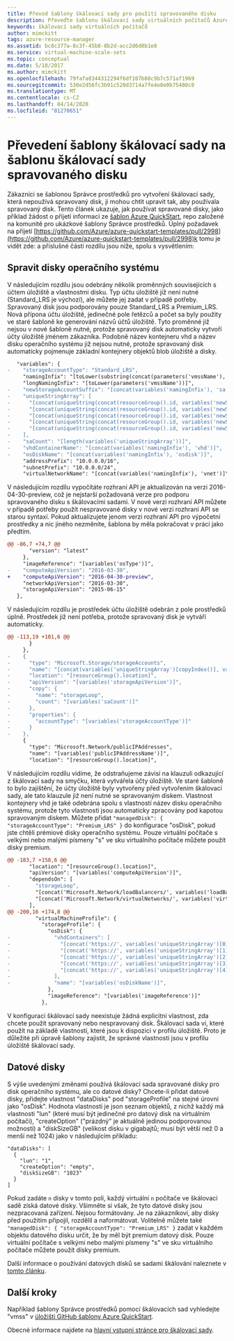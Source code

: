 ```yaml
---
title: Převod šablony škálovací sady pro použití spravovaného disku
description: Převeďte šablonu škálovací sady virtuálních počítačů Azure Resource Manager u spravované ho disku na šablonu škálovací sady spravovaných disků.
keywords: škálovací sady virtuálních počítačů
author: mimckitt
tags: azure-resource-manager
ms.assetid: bc8c377a-8c3f-45b8-8b2d-acc2d6d0b1e8
ms.service: virtual-machine-scale-sets
ms.topic: conceptual
ms.date: 5/18/2017
ms.author: mimckitt
ms.openlocfilehash: 79fafa8344312294f6df107b88c9b7c571af1969
ms.sourcegitcommit: 530e2d56fc3b91c520d3714a7fe4e8e0b75480c8
ms.translationtype: MT
ms.contentlocale: cs-CZ
ms.lasthandoff: 04/14/2020
ms.locfileid: "81270651"
---
```

# <a name="convert-a-scale-set-template-to-a-managed-disk-scale-set-template"></a>Převedení šablony škálovací sady na šablonu škálovací sady spravovaného disku

Zákazníci se šablonou Správce prostředků pro vytvoření škálovací sady, která nepoužívá spravovaný disk, ji mohou chtít upravit tak, aby používala spravovaný disk. Tento článek ukazuje, jak používat spravované disky, jako příklad žádost o přijetí informací ze [šablon Azure QuickStart](https://github.com/Azure/azure-quickstart-templates), repo založené na komunitě pro ukázkové šablony Správce prostředků. Úplný požadavek na přijetí [https://github.com/Azure/azure-quickstart-templates/pull/2998](https://github.com/Azure/azure-quickstart-templates/pull/2998)k tomu je vidět zde: a příslušné části rozdílu jsou níže, spolu s vysvětlením:

## <a name="making-the-os-disks-managed"></a>Spravit disky operačního systému

V následujícím rozdílu jsou odebrány několik proměnných souvisejících s účtem úložiště a vlastnostmi disku. Typ účtu úložiště již není nutné (Standard_LRS je výchozí), ale můžete jej zadat v případě potřeby. Spravovaný disk jsou podporovány pouze Standard_LRS a Premium_LRS. Nová přípona účtu úložiště, jedinečné pole řetězců a počet sa byly použity ve staré šabloně ke generování názvů účtů úložiště. Tyto proměnné již nejsou v nové šabloně nutné, protože spravovaný disk automaticky vytvoří účty úložiště jménem zákazníka. Podobně název kontejneru vhd a název disku operačního systému již nejsou nutné, protože spravovaný disk automaticky pojmenuje základní kontejnery objektů blob úložiště a disky.

```diff
   "variables": {
-    "storageAccountType": "Standard_LRS",
     "namingInfix": "[toLower(substring(concat(parameters('vmssName'), uniqueString(resourceGroup().id)), 0, 9))]",
     "longNamingInfix": "[toLower(parameters('vmssName'))]",
-    "newStorageAccountSuffix": "[concat(variables('namingInfix'), 'sa')]",
-    "uniqueStringArray": [
-      "[concat(uniqueString(concat(resourceGroup().id, variables('newStorageAccountSuffix'), '0')))]",
-      "[concat(uniqueString(concat(resourceGroup().id, variables('newStorageAccountSuffix'), '1')))]",
-      "[concat(uniqueString(concat(resourceGroup().id, variables('newStorageAccountSuffix'), '2')))]",
-      "[concat(uniqueString(concat(resourceGroup().id, variables('newStorageAccountSuffix'), '3')))]",
-      "[concat(uniqueString(concat(resourceGroup().id, variables('newStorageAccountSuffix'), '4')))]"
-    ],
-    "saCount": "[length(variables('uniqueStringArray'))]",
-    "vhdContainerName": "[concat(variables('namingInfix'), 'vhd')]",
-    "osDiskName": "[concat(variables('namingInfix'), 'osdisk')]",
     "addressPrefix": "10.0.0.0/16",
     "subnetPrefix": "10.0.0.0/24",
     "virtualNetworkName": "[concat(variables('namingInfix'), 'vnet')]",
```


V následujícím rozdílu vypočítáte rozhraní API je aktualizován na verzi 2016-04-30-preview, což je nejstarší požadovaná verze pro podporu spravovaného disku s škálovacími sadami. V nové verzi rozhraní API můžete v případě potřeby použít nespravované disky v nové verzi rozhraní API se starou syntaxí. Pokud aktualizujete jenom verzi rozhraní API pro výpočetní prostředky a nic jiného nezměníte, šablona by měla pokračovat v práci jako předtím.

```diff
@@ -86,7 +74,7 @@
       "version": "latest"
     },
     "imageReference": "[variables('osType')]",
-    "computeApiVersion": "2016-03-30",
+    "computeApiVersion": "2016-04-30-preview",
     "networkApiVersion": "2016-03-30",
     "storageApiVersion": "2015-06-15"
   },
```

V následujícím rozdílu je prostředek účtu úložiště odebrán z pole prostředků úplně. Prostředek již není potřeba, protože spravovaný disk je vytváří automaticky.

```diff
@@ -113,19 +101,6 @@
       }
     },
-    {
-      "type": "Microsoft.Storage/storageAccounts",
-      "name": "[concat(variables('uniqueStringArray')[copyIndex()], variables('newStorageAccountSuffix'))]",
-      "location": "[resourceGroup().location]",
-      "apiVersion": "[variables('storageApiVersion')]",
-      "copy": {
-        "name": "storageLoop",
-        "count": "[variables('saCount')]"
-      },
-      "properties": {
-        "accountType": "[variables('storageAccountType')]"
-      }
-    },
     {
       "type": "Microsoft.Network/publicIPAddresses",
       "name": "[variables('publicIPAddressName')]",
       "location": "[resourceGroup().location]",
```

V následujícím rozdílu vidíme, že odstraňujeme závisí na klauzuli odkazující z škálovací sady na smyčku, která vytvářela účty úložiště. Ve staré šabloně to bylo zajištění, že účty úložiště byly vytvořeny před vytvořením škálovací sady, ale tato klauzule již není nutné se spravovaným diskem. Vlastnost kontejnery vhd je také odebrána spolu s vlastností název disku operačního systému, protože tyto vlastnosti jsou automaticky zpracovány pod kapotou spravovaným diskem. Můžete přidat `"managedDisk": { "storageAccountType": "Premium_LRS" }` do konfigurace "osDisk", pokud jste chtěli prémiové disky operačního systému. Pouze virtuální počítače s velkými nebo malými písmeny "s" ve sku virtuálního počítače můžete použít disky premium.

```diff
@@ -183,7 +158,6 @@
       "location": "[resourceGroup().location]",
       "apiVersion": "[variables('computeApiVersion')]",
       "dependsOn": [
-        "storageLoop",
         "[concat('Microsoft.Network/loadBalancers/', variables('loadBalancerName'))]",
         "[concat('Microsoft.Network/virtualNetworks/', variables('virtualNetworkName'))]"
       ],
@@ -200,16 +174,8 @@
         "virtualMachineProfile": {
           "storageProfile": {
             "osDisk": {
-              "vhdContainers": [
-                "[concat('https://', variables('uniqueStringArray')[0], variables('newStorageAccountSuffix'), '.blob.core.windows.net/', variables('vhdContainerName'))]",
-                "[concat('https://', variables('uniqueStringArray')[1], variables('newStorageAccountSuffix'), '.blob.core.windows.net/', variables('vhdContainerName'))]",
-                "[concat('https://', variables('uniqueStringArray')[2], variables('newStorageAccountSuffix'), '.blob.core.windows.net/', variables('vhdContainerName'))]",
-                "[concat('https://', variables('uniqueStringArray')[3], variables('newStorageAccountSuffix'), '.blob.core.windows.net/', variables('vhdContainerName'))]",
-                "[concat('https://', variables('uniqueStringArray')[4], variables('newStorageAccountSuffix'), '.blob.core.windows.net/', variables('vhdContainerName'))]"
-              ],
-              "name": "[variables('osDiskName')]",
             },
             "imageReference": "[variables('imageReference')]"
           },

```

V konfiguraci škálovací sady neexistuje žádná explicitní vlastnost, zda chcete použít spravovaný nebo nespravovaný disk. Škálovací sada ví, které použít na základě vlastností, které jsou k dispozici v profilu úložiště. Proto je důležité při úpravě šablony zajistit, že správné vlastnosti jsou v profilu úložiště škálovací sady.


## <a name="data-disks"></a>Datové disky

S výše uvedenými změnami používá škálovací sada spravované disky pro disk operačního systému, ale co datové disky? Chcete-li přidat datové disky, přidejte vlastnost "dataDisks" pod "storageProfile" na stejné úrovni jako "osDisk". Hodnota vlastnosti je json seznam objektů, z nichž každý má vlastnosti "lun" (které musí být jedinečné pro datový disk na virtuálním počítači), "createOption" ("prázdný" je aktuálně jedinou podporovanou možností) a "diskSizeGB" (velikost disku v gigabajtů; musí být větší než 0 a menší než 1024) jako v následujícím příkladu:

```
"dataDisks": [
  {
    "lun": "1",
    "createOption": "empty",
    "diskSizeGB": "1023"
  }
]
```

Pokud zadáte `n` disky v tomto poli, každý virtuální `n` počítače ve škálovací sadě získá datové disky. Všimněte si však, že tyto datové disky jsou nezpracovaná zařízení. Nejsou formátovány. Je na zákazníkovi, aby disky před použitím připojil, rozdělil a naformátovat. Volitelně můžete také `"managedDisk": { "storageAccountType": "Premium_LRS" }` zadat v každém objektu datového disku určit, že by měl být premium datový disk. Pouze virtuální počítače s velkými nebo malými písmeny "s" ve sku virtuálního počítače můžete použít disky premium.

Další informace o používání datových disků se sadami škálování naleznete v [tomto článku](./virtual-machine-scale-sets-attached-disks.md).


## <a name="next-steps"></a>Další kroky
Například šablony Správce prostředků pomocí škálovacích sad vyhledejte "vmss" v [úložišti GitHub šablony Azure QuickStart](https://github.com/Azure/azure-quickstart-templates).

Obecné informace najdete na [hlavní vstupní stránce pro škálovací sady](https://azure.microsoft.com/services/virtual-machine-scale-sets/).

